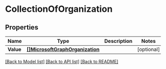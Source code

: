 # CollectionOfOrganization

## Properties

Name | Type | Description | Notes
------------ | ------------- | ------------- | -------------
**Value** | [**[]MicrosoftGraphOrganization**](microsoft.graph.organization.md) |  | [optional] 

[[Back to Model list]](../README.md#documentation-for-models) [[Back to API list]](../README.md#documentation-for-api-endpoints) [[Back to README]](../README.md)


